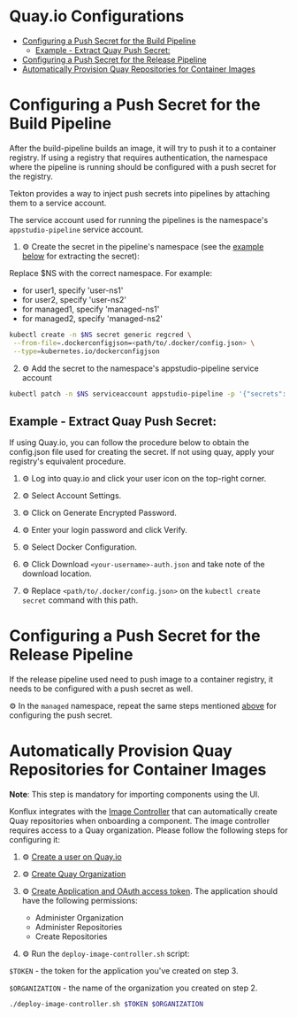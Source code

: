 Quay.io Configurations
===

<!-- toc -->

- [Configuring a Push Secret for the Build Pipeline](#configuring-a-push-secret-for-the-build-pipeline)
  * [Example - Extract Quay Push Secret:](#example---extract-quay-push-secret)
- [Configuring a Push Secret for the Release Pipeline](#configuring-a-push-secret-for-the-release-pipeline)
- [Automatically Provision Quay Repositories for Container Images](#automatically-provision-quay-repositories-for-container-images)

<!-- tocstop -->

# Configuring a Push Secret for the Build Pipeline

After the build-pipeline builds an image, it will try to push it to a container registry.
If using a registry that requires authentication, the namespace where the pipeline is
running should be configured with a push secret for the registry.

Tekton provides a way to inject push secrets into pipelines by attaching them to a
service account.

The service account used for running the pipelines is the namespace's
`appstudio-pipeline` service account.

1. :gear: Create the secret in the pipeline's namespace (see the
   [example below](#example---extract-quay-push-secret) for extracting the
   secret):

Replace $NS with the correct namespace. For example:
- for user1, specify 'user-ns1'
- for user2, specify 'user-ns2'
- for managed1, specify 'managed-ns1'
- for managed2, specify 'managed-ns2'

```bash
kubectl create -n $NS secret generic regcred \
 --from-file=.dockerconfigjson=<path/to/.docker/config.json> \
 --type=kubernetes.io/dockerconfigjson
```

2. :gear: Add the secret to the namespace's appstudio-pipeline service account

```bash
kubectl patch -n $NS serviceaccount appstudio-pipeline -p '{"secrets": [{"name": "regcred"}]}'
```

## Example - Extract Quay Push Secret:

If using Quay.io, you can follow the procedure below to obtain the config.json file used
for creating the secret. If not using quay, apply your registry's equivalent procedure.

1. :gear: Log into quay.io and click your user icon on the top-right corner.

2. :gear: Select Account Settings.

3. :gear: Click on Generate Encrypted Password.

4. :gear: Enter your login password and click Verify.

5. :gear: Select Docker Configuration.

6. :gear: Click Download `<your-username>-auth.json` and take note of the download
   location.

7. :gear: Replace `<path/to/.docker/config.json>` on the `kubectl create secret` command
   with this path.

# Configuring a Push Secret for the Release Pipeline

If the release pipeline used need to push image to a container registry, it needs to be
configured with a push secret as well.

:gear: In the `managed` namespace, repeat the same steps mentioned
[above](#configuring-a-push-secret-for-the-build-pipeline) for configuring the push
secret.

# Automatically Provision Quay Repositories for Container Images

**Note**: This step is mandatory for importing components using the UI.

Konflux integrates with the
[Image Controller](https://github.com/konflux-ci/image-controller)
that can automatically create Quay repositories when onboarding a component.
The image controller requires access to a Quay organization.
Please follow the following steps for configuring it:

1. :gear: [Create a user on Quay.io](https://quay.io/)

2. :gear: [Create Quay Organization](https://docs.projectquay.io/use_quay.html#org-create)

3. :gear: [Create Application and OAuth access token](https://docs.projectquay.io/use_quay.html#_create_oauth_access_token).
   The application should have the following permissions:
   - Administer Organization
   - Administer Repositories
   - Create Repositories

4. :gear: Run the `deploy-image-controller.sh` script:

`$TOKEN` - the token for the application you've created on step 3.

`$ORGANIZATION` - the name of the organization you created on step 2.

```bash
./deploy-image-controller.sh $TOKEN $ORGANIZATION
```

